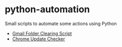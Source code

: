 # python-automation
Small scripts to automate some actions using Python
- [Gmail Folder Clearing Script](https://github.com/RitaHa/python-automation/tree/main/clear_gmail)
- [Chrome Update Checker](https://github.com/RitaHa/python-automation/tree/main/check_chrome_update)
